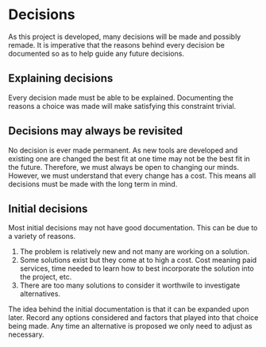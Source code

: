 # Decisions

As this project is developed, many decisions will be made and possibly remade. It is imperative that the reasons behind every decision be documented so as to help guide any future decisions.

## Explaining decisions

Every decision made must be able to be explained. Documenting the reasons a choice was made will make satisfying this constraint trivial.

## Decisions may always be revisited

No decision is ever made permanent. As new tools are developed and existing one are changed the best fit at one time may not be the best fit in the future. Therefore, we must always be open to changing our minds. However, we must understand that every change has a cost. This means all decisions must be made with the long term in mind.

## Initial decisions

Most initial decisions may not have good documentation. This can be due to a variety of reasons.
1. The problem is relatively new and not many are working on a solution.
2. Some solutions exist but they come at to high a cost. Cost meaning paid services, time needed to learn how to best incorporate the solution into the project, etc.
3. There are too many solutions to consider it worthwile to investigate alternatives.

The idea behind the initial documentation is that it can be expanded upon later. Record any options considered and factors that played into that choice being made. Any time an alternative is proposed we only need to adjust as necessary.
